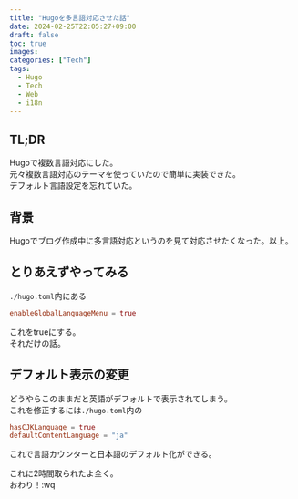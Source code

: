 ```yaml
---
title: "Hugoを多言語対応させた話"
date: 2024-02-25T22:05:27+09:00
draft: false
toc: true
images:
categories: ["Tech"]
tags:
  - Hugo
  - Tech
  - Web
  - i18n
---
```


## TL;DR

Hugoで複数言語対応にした。  
元々複数言語対応のテーマを使っていたので簡単に実装できた。  
デフォルト言語設定を忘れていた。  
  
## 背景

Hugoでブログ作成中に多言語対応というのを見て対応させたくなった。以上。 

## とりあえずやってみる

`./hugo.toml`内にある


```toml
enableGlobalLanguageMenu = true
```

これをtrueにする。  
それだけの話。  

## デフォルト表示の変更

どうやらこのままだと英語がデフォルトで表示されてしまう。  
これを修正するには`./hugo.toml`内の

```toml
hasCJKLanguage = true
defaultContentLanguage = "ja"
```
これで言語カウンターと日本語のデフォルト化ができる。  
  
これに2時間取られたよ全く。  
おわり！:wq
